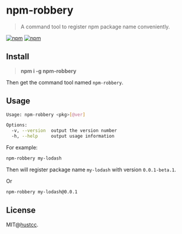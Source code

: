 # npm-robbery

> A command tool to register npm package name conveniently.


[![npm](https://img.shields.io/npm/v/npm-robbery.svg)](https://www.npmjs.com/package/npm-robbery)
[![npm](https://img.shields.io/npm/dm/npm-robbery.svg)](https://www.npmjs.com/package/npm-robbery)



## Install

> **npm i -g npm-robbery**

Then get the command tool named `npm-robbery`.



## Usage


```bash
Usage: npm-robbery <pkg>[@ver]

Options:
  -v, --version  output the version number
  -h, --help     output usage information
```

For example:

```bash
npm-robbery my-lodash
```

Then will register package name `my-lodash` with version `0.0.1-beta.1`.

Or

```bash
npm-robbery my-lodash@0.0.1
```



## License

MIT@[hustcc](https://github.com/hustcc).
